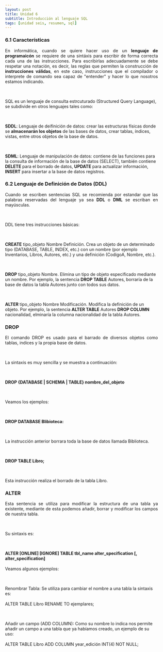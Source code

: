 ```yaml
---
layout: post
title: Unidad 6
subtitle: Introducción al lenguaje SQL
tags: [unidad seis, resumen, sql]
---
```


### 6.1 Características

<p style="text-align: justify;">En informática, cuando se quiere hacer uso de un <b>lenguaje de programaicón</b> se requiere de una sintáxis para escribir de forma correcta cada una de las instrucciones. Para escribirlas adecuadamente se debe respetar una notación, es decir, las reglas que permiten la construcción de <b>instrucciones válidas</b>, en este caso, instrucciones que el compilador o interprete de comando sea capaz de "entender" y hacer lo que nosotros estamos indicando.

<br><br>SQL es un lenguaje de consulta estrcuturado (Structured Query Language), se subdivide en otros lenguajes tales como:

<br><br><b>SDDL</b>: Lenguaje de deifinición de datos: crear las estructuras físicas donde se <b>almacenarán los objetos</b> de las bases de datos, crear tablas, índices, vistas, entre otros objetos de la base de datos.

<br><br><b>SDML</b>: Lenguaje de manipulación de datos: contiene de las funciones para la consulta de información de la base de datos (SELECT), también contiene <b>DELETE</b> para el borrado de datos, <b>UPDATE</b> para actualizar información, <b>INSERT</b> para insertar a la base de datos registros.</p>

### 6.2 Lenguaje de Definición de Datos (DDL)

<p style="text-align: justify;">Cuando se escriben sentencias SQL se recomienda por estandar que las palabras reservadas del lenguaje ya sea <b>DDL</b> o <b>DML</b> se escriban en mayúsculas.

<br><br>DDL tiene tres instrucciones básicas:

<br><br><b>CREATE</b> tipo_objeto Nombre Definición. Crea un objeto de un determinado tipo (DATABASE, TABLE, INDEX, etc.) con un nombre (por ejemplo Inventarios, Libros, Autores, etc.) y una definición (CodigoA, Nombre, etc.).

<br><br><b>DROP</b> tipo_objeto Nombre. Elimina un tipo de objeto  especificado mediante un nombre. Por ejemplo, la sentencia <b>DROP TABLE</b> Autores, borraría de la base de datos la tabla Autores junto con todos sus datos.

<br><br><b>ALTER</b> tipo_objeto Nombre Modificación. Modifica la definición de un objeto. Por ejemplo, la sentencia <b>ALTER TABLE</b> Autores <b>DROP COLUMN</b> nacionalidad, elminaría la columna nacionalidad de la tabla Autores.</p>

### DROP

<p style="text-align: justify;">El comando DROP es usado para el barrado de diversos objetos como tablas, indices y la propia base de datos.

<br><br>La sintaxis es muy sencilla y se muestra a continuación:

<br><br><b>DROP {DATABASE | SCHEMA | TABLE} nombre_del_objeto</b>

<br><br>Veamos los ejemplos:

<br><br><b>DROP DATABASE Blibioteca:</b>

<br><br>La instrucción anterior borrara toda la base de datos llamada Biblioteca.

<br><br><b>DROP TABLE Libro;</b>

<br><br>Esta instrucción realiza el borrado de la tabla Libro.</p>

### ALTER

<p style="text-align: justify;">Esta sentencia se utiliza para modificar la estructura de una tabla ya existente, mediante de esta podemos añadir, borrar y modificar los campos de nuestra tabla. 

<br><br>Su sintaxis es:

<br><br><b>ALTER [ONLINE] [IGNORE] TABLE tbl_name
alter_specification [, alter_specification]</b>
<br><br>Veamos algunos ejemplos:

<br><br>Renombrar Tabla: Se utiliza para cambiar el nombre a una tabla la sintaxis es:
<br><br>ALTER TABLE Libro RENAME TO ejemplares;

<br><br>Añadir un campo (ADD COLUMN): Como su nombre lo indica nos permite añadir un campo a una tabla que ya habíamos creado, un ejemplo de su uso:
<br><br>ALTER TABLE Libro ADD COLUMN year_edición INT(4) NOT NULL;</p>



